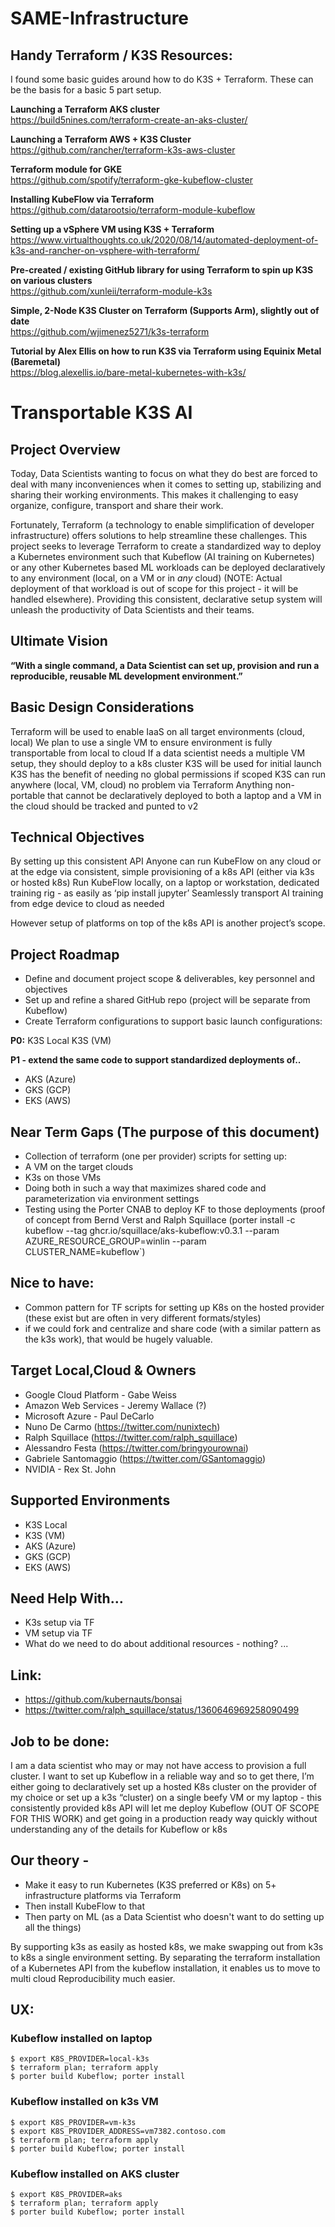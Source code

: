 # SAME-Infrastructure

## Handy Terraform / K3S Resources:

I found some basic guides around how to do K3S + Terraform. These can be the basis for a basic 5 part setup.

**Launching a Terraform AKS cluster**  
https://build5nines.com/terraform-create-an-aks-cluster/

**Launching a Terraform AWS + K3S Cluster**   
https://github.com/rancher/terraform-k3s-aws-cluster

**Terraform module for GKE**  
https://github.com/spotify/terraform-gke-kubeflow-cluster

**Installing KubeFlow via Terraform**  
https://github.com/datarootsio/terraform-module-kubeflow

**Setting up a vSphere VM using K3S + Terraform**  
https://www.virtualthoughts.co.uk/2020/08/14/automated-deployment-of-k3s-and-rancher-on-vsphere-with-terraform/

**Pre-created / existing GitHub library for using Terraform to spin up K3S on various clusters**  
https://github.com/xunleii/terraform-module-k3s

**Simple, 2-Node K3S Cluster on Terraform (Supports Arm), slightly out of date**  
https://github.com/wjimenez5271/k3s-terraform

**Tutorial by Alex Ellis on how to run K3S via Terraform using Equinix Metal (Baremetal)**  
https://blog.alexellis.io/bare-metal-kubernetes-with-k3s/

# Transportable K3S AI

## Project Overview

Today, Data Scientists wanting to focus on what they do best are forced to deal with many inconveniences when it comes to setting up, stabilizing and sharing their working environments. This makes it challenging to easy organize, configure, transport and share their work.

Fortunately, Terraform (a technology to enable simplification of developer infrastructure) offers solutions to help streamline these challenges. This project seeks to leverage Terraform to create a standardized way to deploy a Kubernetes environment such that Kubeflow (AI training on Kubernetes) or any other Kubernetes based ML workloads can be deployed declaratively to any environment (local, on a VM or in *any* cloud) (NOTE: Actual deployment of that workload is out of scope for this project - it will be handled elsewhere). Providing this consistent, declarative setup system will unleash the productivity of Data Scientists and their teams. 

## Ultimate Vision

**“With a single command, a Data Scientist can set up, provision and run a reproducible, reusable ML development environment.”**

## Basic Design Considerations
Terraform will be used to enable IaaS on all target environments (cloud, local)
We plan to use a single VM to ensure environment is fully transportable from local to cloud
If a data scientist needs a multiple VM setup, they should deploy to a k8s cluster
K3S will be used for initial launch
K3S has the benefit of needing no global permissions if scoped 
K3S can run anywhere (local, VM, cloud) no problem via Terraform
Anything non-portable that cannot be declaratively deployed to both a laptop and a VM in the cloud should be tracked and punted to v2

## Technical Objectives
By setting up this consistent API
Anyone can run KubeFlow on any cloud or at the edge via consistent, simple provisioning of a k8s API (either via k3s or hosted k8s)
Run KubeFlow locally, on a laptop or workstation, dedicated training rig - as easily as ‘pip install jupyter’
Seamlessly transport AI training from edge device to cloud as needed

However setup of platforms on top of the k8s API is another project’s scope.

## Project Roadmap
- Define and document project scope & deliverables, key personnel and objectives 
- Set up and refine a shared GitHub repo (project will be separate from Kubeflow)
- Create Terraform configurations to support basic launch configurations:

**P0:**
K3S Local
K3S (VM)

**P1 - extend the same code to support standardized deployments of..** 
- AKS (Azure) 
- GKS (GCP) 
- EKS (AWS) 

## Near Term Gaps (The purpose of this document)
- Collection of terraform (one per provider) scripts for setting up:
- A VM on the target clouds 
- K3s on those VMs
- Doing both in such a way that maximizes shared code and parameterization via environment settings
- Testing using the Porter CNAB to deploy KF to those deployments (proof of concept from Bernd Verst and Ralph Squillace (porter install -c kubeflow --tag ghcr.io/squillace/aks-kubeflow:v0.3.1 --param AZURE_RESOURCE_GROUP=winlin --param CLUSTER_NAME=kubeflow`)

## Nice to have: 
- Common pattern for TF scripts for setting up K8s on the hosted provider
 (these exist but are often in very different formats/styles)
- if we could fork and centralize and share code (with a similar pattern as the k3s work), that would be hugely valuable.

## Target Local,Cloud & Owners
- Google Cloud Platform - Gabe Weiss 
- Amazon Web Services - Jeremy Wallace (?)
- Microsoft Azure - Paul DeCarlo
- Nuno De Carmo (https://twitter.com/nunixtech)
- Ralph Squillace  (https://twitter.com/ralph_squillace) 
- Alessandro Festa (https://twitter.com/bringyourownai)
- Gabriele Santomaggio (https://twitter.com/GSantomaggio)
- NVIDIA - Rex St. John

## Supported Environments
- K3S Local
- K3S (VM)
- AKS (Azure)
- GKS (GCP)
- EKS (AWS)

## Need Help With…
- K3s setup via TF
- VM setup via TF
- What do we need to do about additional resources - nothing?
...

## Link: 
- https://github.com/kubernauts/bonsai
- https://twitter.com/ralph_squillace/status/1360646969258090499

## Job to be done:
I am a data scientist who may or may not have access to provision a full cluster. I want to set up Kubeflow in a reliable way and so to get there, I’m either going to declaratively set up a hosted K8s cluster on the provider of my choice or set up a k3s “cluster) on a single beefy VM or my laptop - this consistently provided k8s API will let me deploy Kubeflow (OUT OF SCOPE FOR THIS WORK) and get going in a production ready way quickly without understanding any of the details for Kubeflow or k8s

## Our theory -
- Make it easy to run Kubernetes (K3S preferred or K8s) on 5+ infrastructure platforms via Terraform
- Then install KubeFlow to that
- Then party on ML (as a Data Scientist who doesn't want to do setting up all the things)

By supporting k3s as easily as hosted k8s, we make swapping out from k3s to k8s a single environment setting.
By separating the terraform installation of a Kubernetes API from the kubeflow installation, it enables us to move to multi cloud Reproducibility much easier.

## UX:

### Kubeflow installed on laptop 
```
$ export K8S_PROVIDER=local-k3s 
$ terraform plan; terraform apply 
$ porter build Kubeflow; porter install 
```
### Kubeflow installed on k3s VM
```
$ export K8S_PROVIDER=vm-k3s
$ export K8S_PROVIDER_ADDRESS=vm7382.contoso.com
$ terraform plan; terraform apply
$ porter build Kubeflow; porter install 
```
### Kubeflow installed on AKS cluster
```
$ export K8S_PROVIDER=aks
$ terraform plan; terraform apply
$ porter build Kubeflow; porter install 
```





